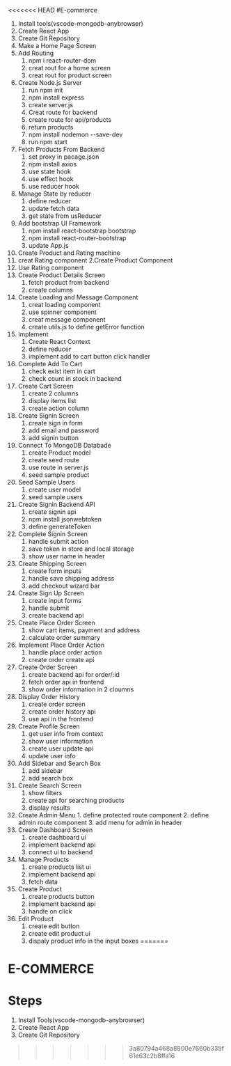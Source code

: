 <<<<<<< HEAD
#E-commerce
1. Install tools(vscode-mongodb-anybrowser)
2. Create React App
3. Create Git Repository
4. Make a Home Page Screen
5. Add Routing
   1. npm i react-router-dom
   2. creat rout for a home screen
   3. creat rout for product screen
6. Create Node.js Server
   1. run npm init
   2. npm install express
   3. create server.js
   4. Creat route for backend
   5. create route for api/products
   6. return products
   7.  npm install nodemon --save-dev
   7. run npm start
7. Fetch Products From Backend
   1. set proxy in pacage.json
   2. npm install axios
   3. use state hook
   4. use effect hook 
   5. use reducer hook
8. Manage State by reducer
   1. define reducer
   2. update fetch data
   3. get state from usReducer
9. Add bootstrap UI Framework
   1. npm install react-bootstrap bootstrap
   2. npm install react-router-bootstrap   
   3. update App.js
10. Create Product and Rating machine
   1. creat Rating component
   2.Create Product Component
   3. Use Rating component 
11. Create Product Details Screen
      1. fetch product from backend
      2. create columns 
12. Create Loading and Message Component
      1. creat loading component
      2. use spinner component
      3. creat message component
      4. create utils.js to define getError function
13. implement
      1. Create React Context
      2. define reducer
      3. implement add to cart button click handler
14. Complete Add To Cart
      1. check exist item in cart
      2. check count in stock in backend
15. Create Cart Screen
      1. create 2 columns
      2. display items list
      3. create action column
16. Create Signin Screen
      1. create sign in form
      2. add email and password
      3. add signin button
17. Connect To MongoDB Databade
      1. create Product model
      2. create seed route
      3. use route in server.js
      4. seed sample product
18. Seed Sample Users
      1. create user model
      2. seed sample users
19. Create Signin Backend API
      1. create signin api
      2. npm install jsonwebtoken
      3. define generateToken
20. Complete Signin Screen
      1. handle submit action
      2. save token in store and local storage
      3. show user name in header
21. Create Shipping Screen
      1. create form inputs
      2. handle save shipping address
      3. add checkout wizard bar   
22. Create Sign Up Screen
      1. create input forms
      2. handle submit
      3. create backend api
23. Create Place Order Screen
      1. show cart items, payment and address
      2. calculate order summary
24. Implement Place Order Action
    1. handle place order action
    2. create order create api
29. Create Order Screen
    1. create backend api for order/:id
    2. fetch order api in frontend
    3. show order information in 2 cloumns
30. Display Order History
    1. create order screen
    2. create order history api
    3. use api in the frontend
31. Create Profile Screen
    1. get user info from context
    2. show user information
    3. create user update api
    4. update user info
32. Add Sidebar and Search Box
    1. add sidebar
    2. add search box
33. Create Search Screen
    1. show filters
    2. create api for searching products
    3. display results
34.  Create Admin Menu
    1. define protected route component
    2. define admin route component
    3. add menu for admin in header
35. Create Dashboard Screen
    1. create dashboard ui
    2. implement backend api
    3. connect ui to backend
36. Manage Products
    1. create products list ui
    2. implement backend api
    3. fetch data
39. Create Product
    1. create products button
    2. implement backend api
    3. handle on click
40. Edit Product
    1. create edit button
    2. create edit product ui
    3. dispaly product info in the input boxes
=======
# E-COMMERCE

# Steps 
1. Install Tools(vscode-mongodb-anybrowser)
2. Create React App
3. Create Git Repository
>>>>>>> 3a80794a468a8800e7660b335f61e63c2b8ffa16
